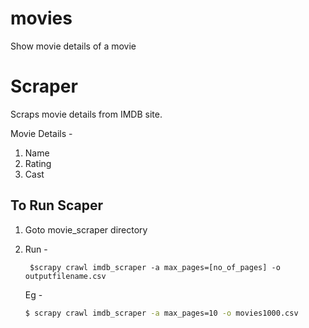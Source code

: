 # movies
Show movie details of a movie


# Scraper

Scraps movie details from IMDB site.

Movie Details - 

1. Name
2. Rating
3. Cast


## To Run Scaper

1. Goto movie_scraper directory

2. Run - 

        $scrapy crawl imdb_scraper -a max_pages=[no_of_pages] -o outputfilename.csv
    
    Eg -
    ```bash
    $ scrapy crawl imdb_scraper -a max_pages=10 -o movies1000.csv
    ```